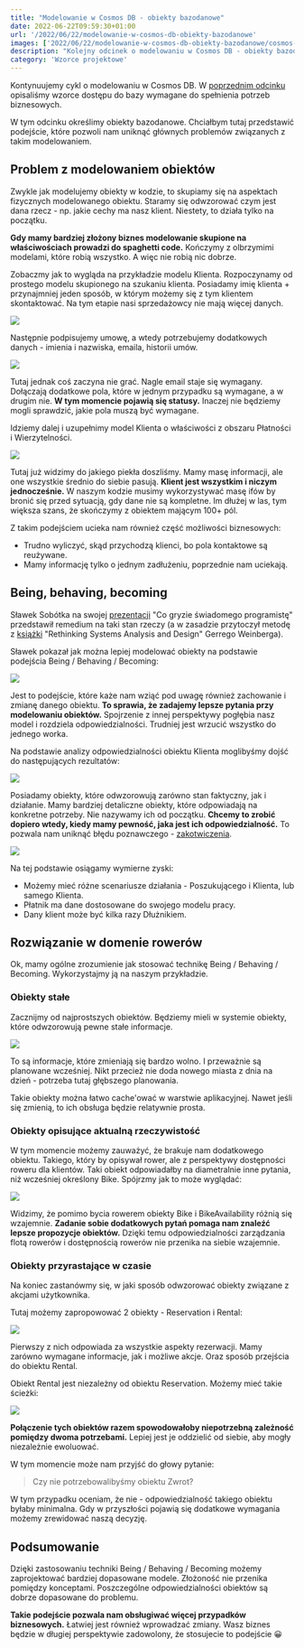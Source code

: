 ```yaml
---
title: "Modelowanie w Cosmos DB - obiekty bazodanowe"
date: 2022-06-22T09:59:30+01:00
url: '/2022/06/22/modelowanie-w-cosmos-db-obiekty-bazodanowe'
images: ['2022/06/22/modelowanie-w-cosmos-db-obiekty-bazodanowe/cosmos-modeling.jpg']
description: "Kolejny odcinek o modelowaniu w Cosmos DB - obiekty bazodanowe"
category: 'Wzorce projektowe'
---
```


Kontynuujemy cykl o modelowaniu w Cosmos DB. W [poprzednim odcinku](/2022/06/05/modelowanie-w-cosmos-db-wymagania-bazy-danych/) opisaliśmy wzorce dostępu do bazy wymagane do spełnienia potrzeb biznesowych.

W tym odcinku określimy obiekty bazodanowe. Chciałbym tutaj przedstawić podejście, które pozwoli nam uniknąć głównych problemów związanych z takim modelowaniem.

## Problem z modelowaniem obiektów

Zwykle jak modelujemy obiekty w kodzie, to skupiamy się na aspektach fizycznych modelowanego obiektu. Staramy się odwzorować czym jest dana rzecz - np. jakie cechy ma nasz klient. Niestety, to działa tylko na początku.

**Gdy mamy bardziej złożony biznes modelowanie skupione na właściwościach prowadzi do spaghetti code.** Kończymy z olbrzymimi modelami, które robią wszystko. A więc nie robią nic dobrze.

Zobaczmy jak to wygląda na przykładzie modelu Klienta. Rozpoczynamy od prostego modelu skupionego na szukaniu klienta. Posiadamy imię klienta + przynajmniej jeden sposób, w którym możemy się z tym klientem skontaktować. Na tym etapie nasi sprzedażowcy nie mają więcej danych.

[![](cosmos-objects-1.jpg)](cosmos-objects-1.jpg)

Następnie podpisujemy umowę, a wtedy potrzebujemy dodatkowych danych - imienia i nazwiska, emaila, historii umów.

[![](cosmos-objects-2.jpg)](cosmos-objects-2.jpg)

Tutaj jednak coś zaczyna nie grać. Nagle email staje się wymagany. Dołączają dodatkowe pola, które w jednym przypadku są wymagane, a w drugim nie. **W tym momencie pojawią się statusy.** Inaczej nie będziemy mogli sprawdzić, jakie pola muszą być wymagane.

Idziemy dalej i uzupełnimy model Klienta o właściwości z obszaru Płatności i Wierzytelności. 

[![](cosmos-objects-3.jpg)](cosmos-objects-3.jpg)

Tutaj już widzimy do jakiego piekła doszliśmy. Mamy masę informacji, ale one wszystkie średnio do siebie pasują. **Klient jest wszystkim i niczym jednocześnie.** W naszym kodzie musimy wykorzystywać masę ifów by bronić się przed sytuacją, gdy dane nie są kompletne. Im dłużej w las, tym większa szans, że skończymy z obiektem mającym 100+ pól.

Z takim podejściem ucieka nam również część możliwości biznesowych:

- Trudno wyliczyć, skąd przychodzą klienci, bo pola kontaktowe są reużywane.
- Mamy informację tylko o jednym zadłużeniu, poprzednie nam uciekają.

## Being, behaving, becoming

Sławek Sobótka na swojej [prezentacji](https://www.youtube.com/watch?v=do-xqIbKZ_8) "Co gryzie świadomego programistę" przedstawił remedium na taki stan rzeczy (a w zasadzie przytoczył metodę z [książki](https://www.goodreads.com/book/show/1639010.Rethinking_Systems_Analysis_and_Design) "Rethinking Systems Analysis and Design" Gerrego Weinberga).

Sławek pokazał jak można lepiej modelować obiekty na podstawie podejścia Being / Behaving / Becoming:

[![](cosmos-objects-4.jpg)](cosmos-objects-4.jpg)

Jest to podejście, które każe nam wziąć pod uwagę również zachowanie i zmianę danego obiektu. **To sprawia, że zadajemy lepsze pytania przy modelowaniu obiektów.** Spojrzenie z innej perspektywy pogłębia nasz model i rozdziela odpowiedzialności. Trudniej jest wrzucić wszystko do jednego worka. 

Na podstawie analizy odpowiedzialności obiektu Klienta moglibyśmy dojść do następujących rezultatów:

[![](cosmos-objects-5.jpg)](cosmos-objects-5.jpg)

Posiadamy obiekty, które odwzorowują zarówno stan faktyczny, jak i działanie. Mamy bardziej detaliczne obiekty, które odpowiadają na konkretne potrzeby. Nie nazywamy ich od początku. **Chcemy to zrobić dopiero wtedy, kiedy mamy pewność, jaka jest ich odpowiedzialność.** To pozwala nam uniknąć błędu poznawczego - [zakotwiczenia](https://pl.wikipedia.org/wiki/Heurystyka_zakotwiczenia_i_dostosowania).


[![](cosmos-objects-6.jpg)](cosmos-objects-6.jpg)

Na tej podstawie osiągamy wymierne zyski:

- Możemy mieć różne scenariusze działania - Poszukującego i Klienta, lub samego Klienta.
- Płatnik ma dane dostosowane do swojego modelu pracy.
- Dany klient może być kilka razy Dłużnikiem.

## Rozwiązanie w domenie rowerów

Ok, mamy ogólne zrozumienie jak stosować technikę Being / Behaving / Becoming. Wykorzystajmy ją na naszym przykładzie.

### Obiekty stałe

Zacznijmy od najprostszych obiektów. Będziemy mieli w systemie obiekty, które odwzorowują pewne stałe informacje. 

[![](cosmos-objects-7.jpg)](cosmos-objects-7.jpg)

To są informacje, które zmieniają się bardzo wolno. I przeważnie są planowane wcześniej. Nikt przecież nie doda nowego miasta z dnia na dzień - potrzeba tutaj głębszego planowania.

Takie obiekty można łatwo cache'ować w warstwie aplikacyjnej. Nawet jeśli się zmienią, to ich obsługa będzie relatywnie prosta.

### Obiekty opisujące aktualną rzeczywistość

W tym momencie możemy zauważyć, że brakuje nam dodatkowego obiektu. Takiego, który by opisywał rower, ale z perspektywy dostępności roweru dla klientów. Taki obiekt odpowiadałby na diametralnie inne pytania, niż wcześniej określony Bike. Spójrzmy jak to może wyglądać:

[![](cosmos-objects-8.jpg)](cosmos-objects-8.jpg)

Widzimy, że pomimo bycia rowerem obiekty Bike i BikeAvailability różnią się wzajemnie. **Zadanie sobie dodatkowych pytań pomaga nam znaleźć lepsze propozycje obiektów.** Dzięki temu odpowiedzialności zarządzania flotą rowerów i dostępnością rowerów nie przenika na siebie wzajemnie.


### Obiekty przyrastające w czasie

Na koniec zastanówmy się, w jaki sposób odwzorować obiekty związane z akcjami użytkownika.

Tutaj możemy zapropowować 2 obiekty - Reservation i Rental:

[![](cosmos-objects-9.jpg)](cosmos-objects-9.jpg)

Pierwszy z nich odpowiada za wszystkie aspekty rezerwacji. Mamy zarówno wymagane informacje, jak i możliwe akcje. Oraz sposób przejścia do obiektu Rental.

Obiekt Rental jest niezależny od obiektu Reservation. Możemy mieć takie ścieżki:

[![](cosmos-objects-10.jpg)](cosmos-objects-10.jpg)

**Połączenie tych obiektów razem spowodowałoby niepotrzebną zależność pomiędzy dwoma potrzebami.** Lepiej jest je oddzielić od siebie, aby mogły niezależnie ewoluować.

W tym momencie może nam przyjść do głowy pytanie: 

> Czy nie potrzebowalibyśmy obiektu Zwrot? 
 
W tym przypadku oceniam, że nie - odpowiedzialność takiego obiektu byłaby minimalna. Gdy w przyszłości pojawią się dodatkowe wymagania możemy zrewidować naszą decyzję.

## Podsumowanie

Dzięki zastosowaniu techniki Being / Behaving / Becoming możemy zaprojektować bardziej dopasowane modele. Złożoność nie przenika pomiędzy konceptami. Poszczególne odpowiedzialności obiektów są dobrze dopasowane do problemu.

**Takie podejście pozwala nam obsługiwać więcej przypadków biznesowych.** Łatwiej jest również wprowadzać zmiany. Wasz biznes będzie w długiej perspektywie zadowolony, że stosujecie to podejście 😀